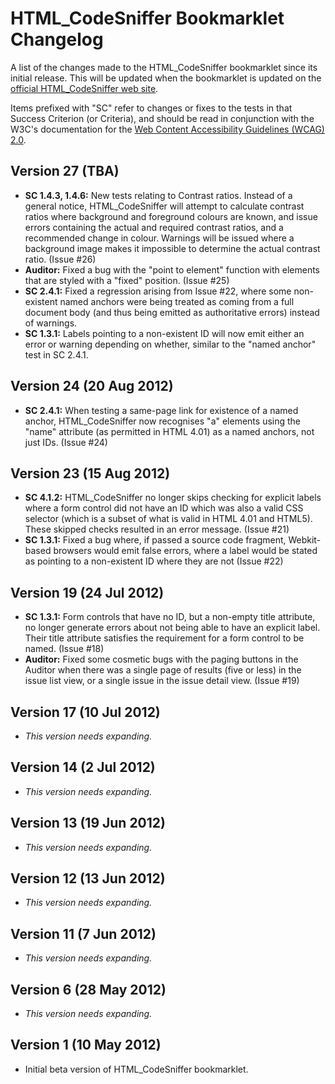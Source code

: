 # HTML_CodeSniffer Bookmarklet Changelog

A list of the changes made to the HTML\_CodeSniffer bookmarklet since its initial
release. This will be updated when the bookmarklet is updated on the [official
HTML\_CodeSniffer web site](http://squizlabs.github.com/HTML_CodeSniffer).

Items prefixed with "SC" refer to changes or fixes to the tests in that Success
Criterion (or Criteria), and should be read in conjunction with the W3C's documentation
for the [Web Content Accessibility Guidelines (WCAG) 2.0](http://www.w3.org/TR/WCAG20).

## Version 27 (TBA)

- **SC 1.4.3, 1.4.6:** New tests relating to Contrast ratios. Instead of a general
  notice, HTML\_CodeSniffer will attempt to calculate contrast ratios where
  background and foreground colours are known, and issue errors containing the actual
  and required contrast ratios, and a recommended change in colour. Warnings will be
  issued where a background image makes it impossible to determine the actual
  contrast ratio. (Issue #26)
- **Auditor:** Fixed a bug with the "point to element" function with elements that
  are styled with a "fixed" position. (Issue #25)
- **SC 2.4.1:** Fixed a regression arising from Issue #22, where some non-
  existent named anchors were being treated as coming from a full document body (and
  thus being emitted as authoritative errors) instead of warnings.
- **SC 1.3.1:** Labels pointing to a non-existent ID will now emit either an error or
  warning depending on whether, similar to the "named anchor" test in SC 2.4.1.

## Version 24 (20 Aug 2012)

- **SC 2.4.1:** When testing a same-page link for existence of a named anchor,
  HTML\_CodeSniffer now recognises "a" elements using the "name" attribute (as
  permitted in HTML 4.01) as a named anchors, not just IDs. (Issue #24)

## Version 23 (15 Aug 2012)

- **SC 4.1.2:** HTML\_CodeSniffer no longer skips checking for explicit labels where
  a form control did not have an ID which was also a valid CSS selector (which is a
  subset of what is valid in HTML 4.01 and HTML5). These skipped checks resulted in
  an error message. (Issue #21)
- **SC 1.3.1:** Fixed a bug where, if passed a source code fragment, Webkit-based
  browsers would emit false errors, where a label would be stated as pointing to a
  non-existent ID where they are not (Issue #22)

## Version 19 (24 Jul 2012)

- **SC 1.3.1:** Form controls that have no ID, but a non-empty title attribute, no
  longer generate errors about not being able to have an explicit label. Their title
  attribute satisfies the requirement for a form control to be named. (Issue #18)
- **Auditor:** Fixed some cosmetic bugs with the paging buttons in the Auditor when
  there was a single page of results (five or less) in the issue list view, or a
  single issue in the issue detail view. (Issue #19)

## Version 17 (10 Jul 2012)

- *This version needs expanding.*

## Version 14 (2 Jul 2012)

- *This version needs expanding.*

## Version 13 (19 Jun 2012)

- *This version needs expanding.*

## Version 12 (13 Jun 2012)

- *This version needs expanding.*

## Version 11 (7 Jun 2012)

- *This version needs expanding.*

## Version 6 (28 May 2012)

- *This version needs expanding.*

## Version 1 (10 May 2012)

- Initial beta version of HTML_CodeSniffer bookmarklet.
